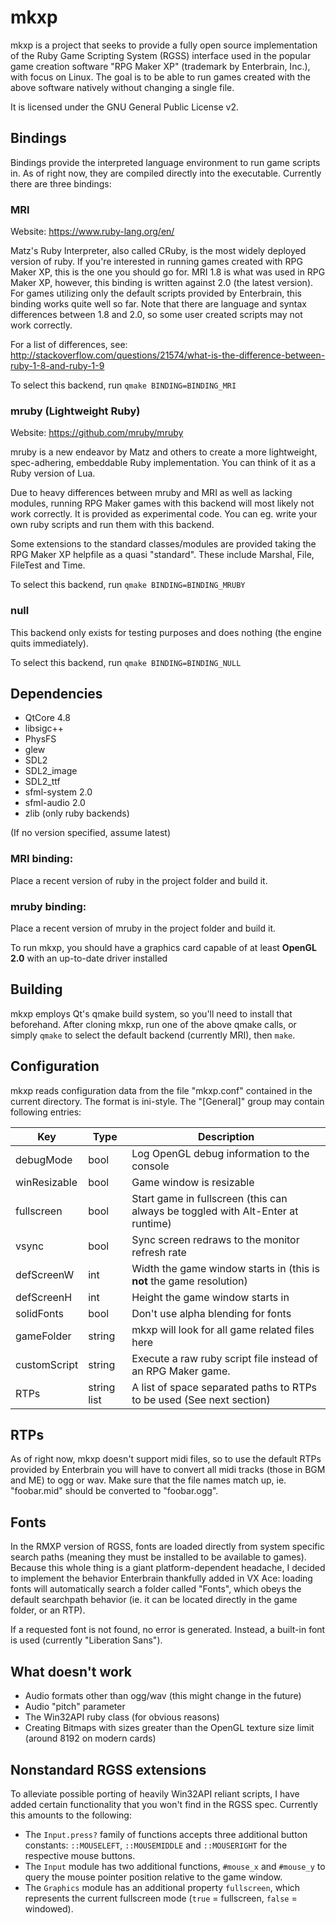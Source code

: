 # mkxp

mkxp is a project that seeks to provide a fully open source implementation of the Ruby Game Scripting System (RGSS) interface used in the popular game creation software "RPG Maker XP" (trademark by Enterbrain, Inc.), with focus on Linux. The goal is to be able to run games created with the above software natively without changing a single file.

It is licensed under the GNU General Public License v2.

## Bindings
Bindings provide the interpreted language environment to run game scripts in. As of right now, they are compiled directly into the executable. Currently there are three bindings:

### MRI
Website: https://www.ruby-lang.org/en/

Matz's Ruby Interpreter, also called CRuby, is the most widely deployed version of ruby. If you're interested in running games created with RPG Maker XP, this is the one you should go for. MRI 1.8 is what was used in RPG Maker XP, however, this binding is written against 2.0 (the latest version). For games utilizing only the default scripts provided by Enterbrain, this binding works quite well so far. Note that there are language and syntax differences between 1.8 and 2.0, so some user created scripts may not work correctly.

For a list of differences, see:
http://stackoverflow.com/questions/21574/what-is-the-difference-between-ruby-1-8-and-ruby-1-9

To select this backend, run `qmake BINDING=BINDING_MRI`

### mruby (Lightweight Ruby)
Website: https://github.com/mruby/mruby

mruby is a new endeavor by Matz and others to create a more lightweight, spec-adhering, embeddable Ruby implementation. You can think of it as a Ruby version of Lua.

Due to heavy differences between mruby and MRI as well as lacking modules, running RPG Maker games with this backend will most likely not work correctly. It is provided as experimental code. You can eg. write your own ruby scripts and run them with this backend.

Some extensions to the standard classes/modules are provided taking the RPG Maker XP helpfile as a quasi "standard". These include Marshal, File, FileTest and Time.

To select this backend, run `qmake BINDING=BINDING_MRUBY`

### null
This backend only exists for testing purposes and does nothing (the engine quits immediately).

To select this backend, run `qmake BINDING=BINDING_NULL`

## Dependencies

* QtCore 4.8
* libsigc++
* PhysFS
* glew
* SDL2
* SDL2_image
* SDL2_ttf
* sfml-system 2.0
* sfml-audio 2.0
* zlib (only ruby backends)

(If no version specified, assume latest)
 
### MRI binding:
Place a recent version of ruby in the project folder and build it.

### mruby binding:
Place a recent version of mruby in the project folder and build it.

To run mkxp, you should have a graphics card capable of at least **OpenGL 2.0** with an up-to-date driver installed

## Building

mkxp employs Qt's qmake build system, so you'll need to install that beforehand. After cloning mkxp, run one of the above qmake calls, or simply `qmake` to select the default backend (currently MRI), then `make`.

## Configuration

mkxp reads configuration data from the file "mkxp.conf" contained in the current directory. The format is ini-style. The "[General]" group may contain following entries:

| Key          | Type        | Description                                                                     |
| ------------ | ----------- | ------------------------------------------------------------------------------- |
| debugMode    | bool        | Log OpenGL debug information to the console                                     |
| winResizable | bool        | Game window is resizable                                                        |
| fullscreen   | bool        | Start game in fullscreen (this can always be toggled with Alt-Enter at runtime) |
| vsync        | bool        | Sync screen redraws to the monitor refresh rate                                 |
| defScreenW   | int         | Width the game window starts in (this is **not** the game resolution)           |
| defScreenH   | int         | Height the game window starts in                                                |
| solidFonts   | bool        | Don't use alpha blending for fonts                                              |
| gameFolder   | string      | mkxp will look for all game related files here                                  |
| customScript | string      | Execute a raw ruby script file instead of an RPG Maker game.                    |
| RTPs         | string list | A list of space separated paths to RTPs to be used (See next section)           |

## RTPs

As of right now, mkxp doesn't support midi files, so to use the default RTPs provided by Enterbrain you will have to convert all midi tracks (those in BGM and ME) to ogg or wav. Make sure that the file names match up, ie. "foobar.mid" should be converted to "foobar.ogg".

## Fonts

In the RMXP version of RGSS, fonts are loaded directly from system specific search paths (meaning they must be installed to be available to games). Because this whole thing is a giant platform-dependent headache, I decided to implement the behavior Enterbrain thankfully added in VX Ace: loading fonts will automatically search a folder called "Fonts", which obeys the default searchpath behavior (ie. it can be located directly in the game folder, or an RTP).

If a requested font is not found, no error is generated. Instead, a built-in font is used (currently "Liberation Sans").

## What doesn't work

* Audio formats other than ogg/wav (this might change in the future)
* Audio "pitch" parameter
* The Win32API ruby class (for obvious reasons)
* Creating Bitmaps with sizes greater than the OpenGL texture size limit (around 8192 on modern cards)

## Nonstandard RGSS extensions

To alleviate possible porting of heavily Win32API reliant scripts, I have added certain functionality that you won't find in the RGSS spec. Currently this amounts to the following:

* The `Input.press?` family of functions accepts three additional button constants: `::MOUSELEFT`, `::MOUSEMIDDLE` and `::MOUSERIGHT` for the respective mouse buttons.
* The `Input` module has two additional functions, `#mouse_x` and `#mouse_y` to query the mouse pointer position relative to the game window.
* The `Graphics` module has an additional property `fullscreen`, which represents the current fullscreen mode (`true` = fullscreen, `false` = windowed).
